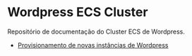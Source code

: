 # Wordpress ECS Cluster

Repositório de documentação do Cluster ECS de Wordpress.

 - [Provisionamento de novas instâncias de Wordpress](https://gitlab.com/anbima/cloud/aws/iac/components/wordpress/documentation/-/wikis/Provisionamento-de-novas-inst%C3%A2ncias-de-Wordpress)
